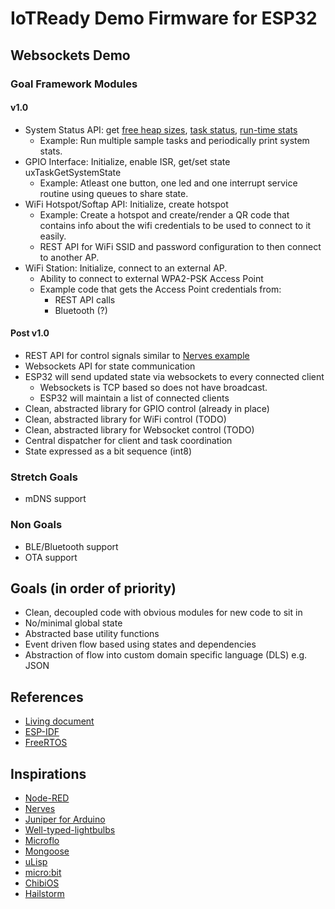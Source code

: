# IoTReady Demo Firmware for ESP32

## Websockets Demo

### Goal Framework Modules
#### v1.0
- System Status API: get [free heap sizes](https://docs.espressif.com/projects/esp-idf/en/latest/esp32/api-reference/system/system.html#_CPPv422esp_get_free_heap_size), [task status](https://docs.espressif.com/projects/esp-idf/en/latest/esp32/api-reference/system/freertos.html?highlight=uxtaskgetsystemstate#_CPPv420uxTaskGetSystemStatePC12TaskStatus_tK11UBaseType_tPC8uint32_t), [run-time stats](https://www.freertos.org/rtos-run-time-stats.html)
  - Example: Run multiple sample tasks and periodically print system stats.
- GPIO Interface: Initialize, enable ISR, get/set state uxTaskGetSystemState
  - Example: Atleast one button, one led and one interrupt service routine using queues to share state.
- WiFi Hotspot/Softap API: Initialize, create hotspot
  - Example: Create a hotspot and create/render a QR code that contains info about the wifi credentials to be used to connect to it easily.
  - REST API for WiFi SSID and password configuration to then connect to another AP.
- WiFi Station: Initialize, connect to an external AP.
  - Ability to connect to external WPA2-PSK Access Point
  - Example code that gets the Access Point credentials from:
    - REST API calls
    - Bluetooth (?)
#### Post v1.0
- REST API for control signals similar to [Nerves example](https://elixirschool.com/en/)
- Websockets API for state communication
- ESP32 will send updated state via websockets to every connected client
  - Websockets is TCP based so does not have broadcast. 
  - ESP32 will maintain a list of connected clients
- Clean, abstracted library for GPIO control (already in place)
- Clean, abstracted library for WiFi control (TODO)
- Clean, abstracted library for Websocket control (TODO)
- Central dispatcher for client and task coordination
- State expressed as a bit sequence (int8)

### Stretch Goals
- mDNS support

### Non Goals
- BLE/Bluetooth support
- OTA support




## Goals (in order of priority)
- Clean, decoupled code with obvious modules for new code to sit in
- No/minimal global state
- Abstracted base utility functions
- Event driven flow based using states and dependencies
- Abstraction of flow into custom domain specific language (DLS) e.g. JSON

## References
- [Living document](https://docs.google.com/document/d/105yF2BfyxGQoTqmHD_4SXcBsB_iKOMyMGL3y_QxcSfE)
- [ESP-IDF](https://docs.espressif.com/projects/esp-idf/en/stable/get-started/index.html)
- [FreeRTOS](https://freertos.org/)

## Inspirations
- [Node-RED](https://nodered.org/)
- [Nerves]()
- [Juniper for Arduino](http://www.juniper-lang.org/index.html)
- [Well-typed-lightbulbs](https://github.com/well-typed-lightbulbs)
- [Microflo](https://github.com/microflo/microflo)
- [Mongoose](https://mongoose-os.com/)
- [uLisp](http://www.ulisp.com/)
- [micro:bit](https://spivey.oriel.ox.ac.uk/baremetal/The_micro:bit_page)
- [ChibiOS](http://www.chibios.org/dokuwiki/doku.php?id=chibios:documentation:books:rt:intro)
- [Hailstorm](https://abhiroop.github.io/pubs/hailstorm.pdf)

